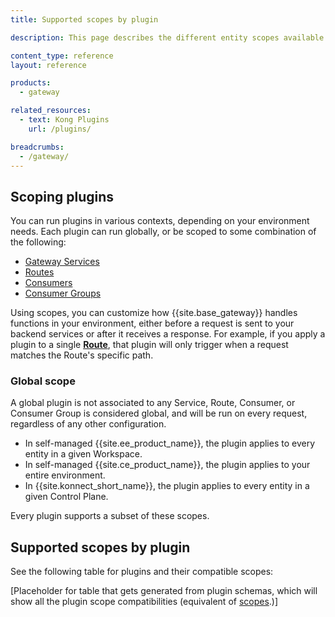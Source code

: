 ```yaml
---
title: Supported scopes by plugin

description: This page describes the different entity scopes available for each plugin.

content_type: reference
layout: reference

products:
  - gateway

related_resources:
  - text: Kong Plugins
    url: /plugins/

breadcrumbs:
  - /gateway/
---
```


## Scoping plugins

You can run plugins in various contexts, depending on your environment needs.
Each plugin can run globally, or be scoped to some combination of the following:
* [Gateway Services](/gateway/entities/service/)
* [Routes](/gateway/entities/route/)
* [Consumers](/gateway/entities/consumer/)
* [Consumer Groups](/gateway/entities/consumer-group/)

Using scopes, you can customize how {{site.base_gateway}} handles functions in your environment, 
either before a request is sent to your backend services or after it receives a response.
For example, if you apply a plugin to a single [**Route**](/gateway/entities/route/), 
that plugin will only trigger when a request matches the Route's specific path.

### Global scope

A global plugin is not associated to any Service, Route, Consumer, or Consumer Group is 
considered global, and will be run on every request, regardless of any other configuration.

* In self-managed {{site.ee_product_name}}, the plugin applies to every entity in a given Workspace.
* In self-managed {{site.ce_product_name}}, the plugin applies to your entire environment.
* In {{site.konnect_short_name}}, the plugin applies to every entity in a given Control Plane.

Every plugin supports a subset of these scopes.

## Supported scopes by plugin

See the following table for plugins and their compatible scopes:

[Placeholder for table that gets generated from plugin schemas, which will show all the plugin scope compatibilities (equivalent of [scopes](https://docs.konghq.com/hub/plugins/compatibility/#scopes).)]

